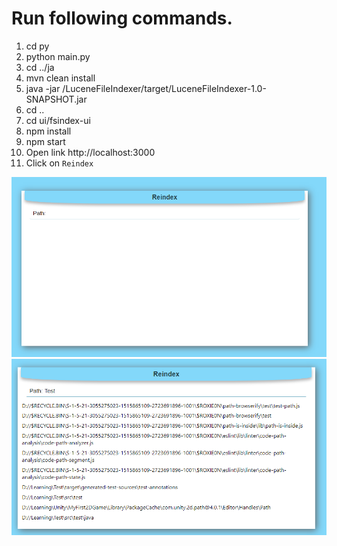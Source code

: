 # Run following commands.
1. cd py
2. python main.py
3. cd ../ja
4. mvn clean install
5. java -jar /LuceneFileIndexer/target/LuceneFileIndexer-1.0-SNAPSHOT.jar
6. cd ..
7. cd ui/fsindex-ui
8. npm install
9. npm start
10. Open link http://localhost:3000
11. Click on `Reindex`

![Screenshot1](/screenshots/Screenshot1.png)
![Screenshot2](/screenshots/Screenshot2.png)